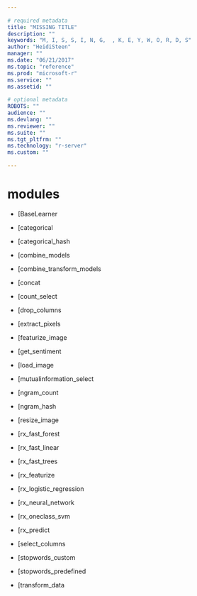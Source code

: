 ```yaml
--- 
 
# required metadata 
title: "MISSING TITLE" 
description: "" 
keywords: "M, I, S, S, I, N, G,  , K, E, Y, W, O, R, D, S" 
author: "HeidiSteen" 
manager: "" 
ms.date: "06/21/2017" 
ms.topic: "reference" 
ms.prod: "microsoft-r" 
ms.service: "" 
ms.assetid: "" 
 
# optional metadata 
ROBOTS: "" 
audience: "" 
ms.devlang: "" 
ms.reviewer: "" 
ms.suite: "" 
ms.tgt_pltfrm: "" 
ms.technology: "r-server" 
ms.custom: "" 
 
---
```


# modules

* [BaseLearner 

* [categorical 

* [categorical_hash 

* [combine_models 

* [combine_transform_models 

* [concat 

* [count_select 

* [drop_columns 

* [extract_pixels 

* [featurize_image 

* [get_sentiment 

* [load_image 

* [mutualinformation_select 

* [ngram_count 

* [ngram_hash 

* [resize_image 

* [rx_fast_forest 

* [rx_fast_linear 

* [rx_fast_trees 

* [rx_featurize 

* [rx_logistic_regression 

* [rx_neural_network 

* [rx_oneclass_svm 

* [rx_predict 

* [select_columns 

* [stopwords_custom 

* [stopwords_predefined 

* [transform_data 
